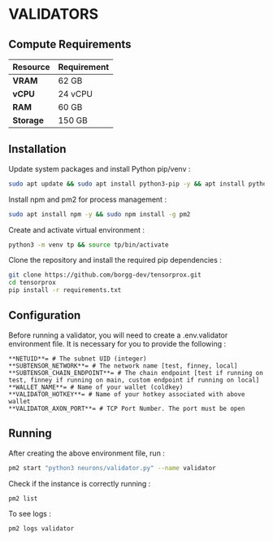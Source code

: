 # **VALIDATORS**

## Compute Requirements

| Resource      | Requirement       |
|---------------|-------------------|
| **VRAM**      | 62 GB             |
| **vCPU**      | 24 vCPU           |
| **RAM**       | 60 GB             |
| **Storage**   | 150 GB            |

## Installation

Update system packages and install Python pip/venv :

```bash
sudo apt update && sudo apt install python3-pip -y && apt install python3-venv -y
```

Install npm and pm2 for process management :

```bash
sudo apt install npm -y && sudo npm install -g pm2 
```

Create and activate virtual environment :

```bash
python3 -m venv tp && source tp/bin/activate
```

Clone the repository and install the required pip dependencies :

```bash
git clone https://github.com/borgg-dev/tensorprox.git
cd tensorprox
pip install -r requirements.txt
```

## Configuration

Before running a validator, you will need to create a .env.validator environment file. It is necessary for you to provide the following :

```text
**NETUID**= # The subnet UID (integer)
**SUBTENSOR_NETWORK**= # The network name [test, finney, local]
**SUBTENSOR_CHAIN_ENDPOINT**= # The chain endpoint [test if running on test, finney if running on main, custom endpoint if running on local]
**WALLET_NAME**= # Name of your wallet (coldkey)
**VALIDATOR_HOTKEY**= # Name of your hotkey associated with above wallet
**VALIDATOR_AXON_PORT**= # TCP Port Number. The port must be open
```

## Running

After creating the above environment file, run :

```bash
pm2 start "python3 neurons/validator.py" --name validator
```

Check if the instance is correctly running :

```bash
pm2 list
```

To see logs :

```bash
pm2 logs validator
```
